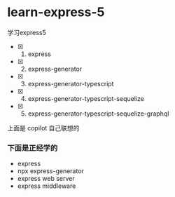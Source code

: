 # learn-express-5
学习express5

- [x] 1. express
- [x] 2. express-generator
- [x] 3. express-generator-typescript
- [x] 4. express-generator-typescript-sequelize
- [x] 5. express-generator-typescript-sequelize-graphql

上面是 copilot 自己联想的


### 下面是正经学的
- express
- npx express-generator
- express web server
- express middleware